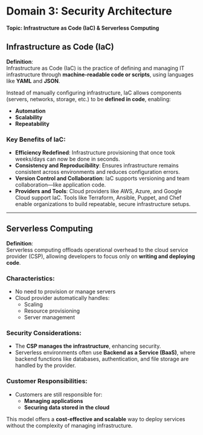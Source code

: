 
# Domain 3: Security Architecture  
**Topic: Infrastructure as Code (IaC) & Serverless Computing**

## Infrastructure as Code (IaC)

**Definition**:  
Infrastructure as Code (IaC) is the practice of defining and managing IT infrastructure through **machine-readable code or scripts**, using languages like **YAML** and **JSON**.

Instead of manually configuring infrastructure, IaC allows components (servers, networks, storage, etc.) to be **defined in code**, enabling:
- **Automation**
- **Scalability**
- **Repeatability**

### Key Benefits of IaC:
- **Efficiency Redefined**: Infrastructure provisioning that once took weeks/days can now be done in seconds.
- **Consistency and Reproducibility**: Ensures infrastructure remains consistent across environments and reduces configuration errors.
- **Version Control and Collaboration**: IaC supports versioning and team collaboration—like application code.
- **Providers and Tools**: Cloud providers like AWS, Azure, and Google Cloud support IaC. Tools like Terraform, Ansible, Puppet, and Chef enable organizations to build repeatable, secure infrastructure setups.

---

## Serverless Computing

**Definition**:  
Serverless computing offloads operational overhead to the cloud service provider (CSP), allowing developers to focus only on **writing and deploying code**.

### Characteristics:
- No need to provision or manage servers
- Cloud provider automatically handles:
  - Scaling
  - Resource provisioning
  - Server management

### Security Considerations:
- The **CSP manages the infrastructure**, enhancing security.
- Serverless environments often use **Backend as a Service (BaaS)**, where backend functions like databases, authentication, and file storage are handled by the provider.

### Customer Responsibilities:
- Customers are still responsible for:
  - **Managing applications**
  - **Securing data stored in the cloud**

This model offers a **cost-effective and scalable** way to deploy services without the complexity of managing infrastructure.

